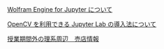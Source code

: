 [Wolfram Engine for Jupyter について](./wl4jupyter01.html)

[OpenCV を利用できる Jupyter Lab の導入法について](./howto_install_jupyterlab.md)

[授業期間外の理系周辺　売店情報](./campus_store_info.md)
